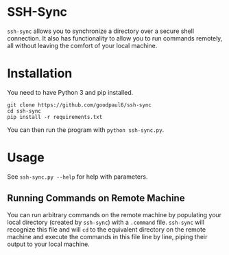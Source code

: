 # SSH-Sync
`ssh-sync` allows you to synchronize a directory over a secure shell connection. It also has functionality to allow you to run commands remotely, all without leaving the comfort of your local machine.

# Installation
You need to have Python 3 and pip installed.
```
git clone https://github.com/goodpaul6/ssh-sync
cd ssh-sync
pip install -r requirements.txt
```
You can then run the program with `python ssh-sync.py`.

# Usage
See `ssh-sync.py --help` for help with parameters.

## Running Commands on Remote Machine
You can run arbitrary commands on the remote machine by populating your local directory (created by `ssh-sync`) with a `.command` file. `ssh-sync` will recognize this file and will `cd` to the equivalent directory on the remote machine and execute the commands in this file line by line, piping their output to your local machine.
